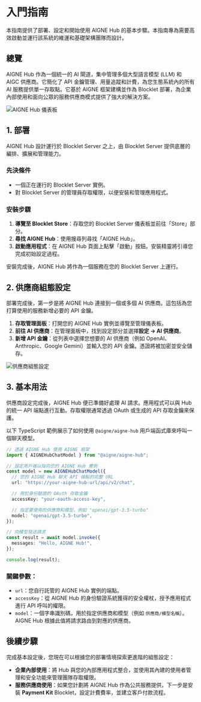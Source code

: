 # 入門指南

本指南提供了部署、設定和開始使用 AIGNE Hub 的基本步驟。本指南專為需要高效啟動並運行該系統的維運和基礎架構團隊而設計。

## 總覽

AIGNE Hub 作為一個統一的 AI 閘道，集中管理多個大型語言模型 (LLM) 和 AIGC 供應商。它簡化了 API 金鑰管理、用量追蹤和計費，為您生態系統內的所有 AI 服務提供單一存取點。它基於 AIGNE 框架建構並作為 Blocklet 部署，為企業內部使用和面向公眾的服務供應商模式提供了強大的解決方案。

![AIGNE Hub 儀表板](https://arcblock.oss-cn-shanghai.aliyuncs.com/images/doc-hub/c29f08420df8ea9a199fcb5ffe06febe.png)

## 1. 部署

AIGNE Hub 設計運行於 Blocklet Server 之上，由 Blocklet Server 提供底層的編排、擴展和管理能力。

### 先決條件

- 一個正在運行的 Blocklet Server 實例。
- 對 Blocklet Server 的管理員存取權限，以便安裝和管理應用程式。

### 安裝步驟

1.  **導覽至 Blocklet Store**：存取您的 Blocklet Server 儀表板並前往「Store」部分。
2.  **尋找 AIGNE Hub**：使用搜尋列尋找「AIGNE Hub」。
3.  **啟動應用程式**：在 AIGNE Hub 頁面上點擊「啟動」按鈕。安裝精靈將引導您完成初始設定過程。

安裝完成後，AIGNE Hub 將作為一個服務在您的 Blocklet Server 上運行。

## 2. 供應商組態設定

部署完成後，第一步是將 AIGNE Hub 連接到一個或多個 AI 供應商。這包括為您打算使用的服務新增必要的 API 金鑰。

1.  **存取管理面板**：打開您的 AIGNE Hub 實例並導覽至管理儀表板。
2.  **前往 AI 供應商**：在管理面板中，找到設定部分並選擇**設定 → AI 供應商**。
3.  **新增 API 金鑰**：從列表中選擇您想要的 AI 供應商（例如 OpenAI、Anthropic、Google Gemini）並輸入您的 API 金鑰。憑證將被加密並安全儲存。

![供應商組態設定](https://arcblock.oss-cn-shanghai.aliyuncs.com/images/doc-hub/d037b6b6b092765ccbfa58706c241622.png)

## 3. 基本用法

供應商設定完成後，AIGNE Hub 便已準備好處理 AI 請求。應用程式可以與 Hub 的統一 API 端點進行互動。存取權限通常透過 OAuth 或生成的 API 存取金鑰來保護。

以下 TypeScript 範例展示了如何使用 `@aigne/aigne-hub` 用戶端函式庫來呼叫一個聊天模型。

```typescript
// 透過 AIGNE Hub 使用 AIGNE 框架
import { AIGNEHubChatModel } from "@aigne/aigne-hub";

// 設定用戶端以指向您的 AIGNE Hub 實例
const model = new AIGNEHubChatModel({
  // 您的 AIGNE Hub 聊天 API 端點的完整 URL
  url: "https://your-aigne-hub-url/api/v2/chat",

  // 用於身份驗證的 OAuth 存取金鑰
  accessKey: "your-oauth-access-key",

  // 指定要使用的供應商和模型，例如 "openai/gpt-3.5-turbo"
  model: "openai/gpt-3.5-turbo",
});

// 向模型發送請求
const result = await model.invoke({
  messages: "Hello, AIGNE Hub!",
});

console.log(result);
```

### 關鍵參數：

*   `url`：您自行託管的 AIGNE Hub 實例的端點。
*   `accessKey`：從 AIGNE Hub 的身份驗證系統獲得的安全權杖，授予應用程式進行 API 呼叫的權限。
*   `model`：一個字串識別碼，用於指定供應商和模型（例如 `供應商/模型名稱`）。AIGNE Hub 根據此值將請求路由到對應的供應商。

## 後續步驟

完成基本設定後，您現在可以根據您的部署情境探索更進階的組態設定：

*   **企業內部使用**：將 Hub 與您的內部應用程式整合，並使用其內建的使用者管理和安全功能來管理團隊存取權限。
*   **服務供應商使用**：如果您計劃將 AIGNE Hub 作為公共服務提供，下一步是安裝 **Payment Kit** Blocklet，設定計費費率，並建立客戶付款流程。